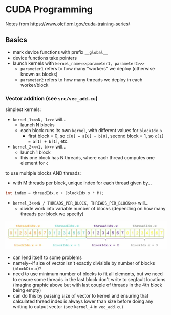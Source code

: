 # CUDA Programming

Notes from <https://www.olcf.ornl.gov/cuda-training-series/>

## Basics

- mark device functions with prefix `__global__`
- device functions take pointers
- launch kernels with `kernel_name<<<parameter1, parameter2>>>`
  - `parameter1` refers to how many "workers" we deploy (otherwise known as blocks)
  - `parameter2` refers to how many threads we deploy in each worker/block

### Vector addition (see `src/vec_add.cu`)

simplest kernels:

- `kernel_1<<<N, 1>>>` will...
  - launch N blocks
  - each block runs its own `kernel`, with different values for `blockIdx.x`
    - first block = 0, so `c[0] = a[0] + b[0]`, second block = 1, so `c[1] = a[1] + b[1]`, etc.
- `kernel_2<<<1, N>>>` will...
  - launch 1 block
  - this one block has N threads, where each thread computes one element for `c`

to use multiple blocks AND threads:

- with M threads per block, unique index for each thread given by...

```cpp
int index = threadIdx.x + (blockIdx.x * M);
```

- `kernel_3<<<N / THREADS_PER_BLOCK, THREADS_PER_BLOCK>>>` will...
  - divide work into variable number of blocks (depending on how many threads per block we specify)

![alt text](thread_block.png)

- can lend itself to some problems
- namely--if size of vector isn't exactly divisible by number of blocks (`blockDim.x`)?
- need to use minimum number of blocks to fit all elements, but we need to ensure some threads in the last block don't write to segfault locations (imagine graphic above but with last couple of threads in the 4th block being empty)
- can do this by passing size of vector to kernel and ensuring that calculated thread index is always lower than size before doing any writing to output vector (see `kernel_4` in `vec_add.cu`)
